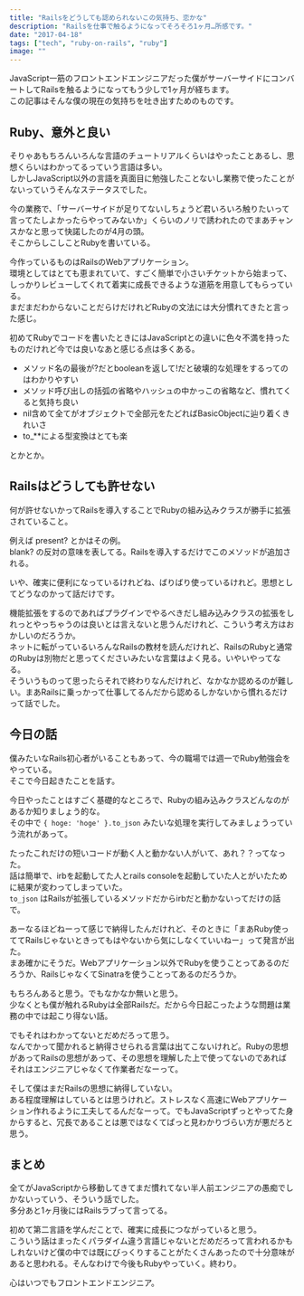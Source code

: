 ```yaml
---
title: "Railsをどうしても認められないこの気持ち、恋かな"
description: "Railsを仕事で触るようになってそろそろ1ヶ月…所感です。"
date: "2017-04-18"
tags: ["tech", "ruby-on-rails", "ruby"]
image: ""
---
```


JavaScript一筋のフロントエンドエンジニアだった僕がサーバーサイドにコンバートしてRailsを触るようになってもう少しで1ヶ月が経ちます。  
この記事はそんな僕の現在の気持ちを吐き出すためのものです。

## Ruby、意外と良い

そりゃあもちろんいろんな言語のチュートリアルくらいはやったことあるし、思想くらいはわかってるっていう言語は多い。  
しかしJavaScript以外の言語を真面目に勉強したことないし業務で使ったことがないっていうそんなステータスでした。

今の業務で、「サーバーサイドが足りてないしちょうど君いろいろ触りたいって言ってたしよかったらやってみないか」くらいのノリで誘われたのでまあチャンスかなと思って快諾したのが4月の頭。  
そこからしこしことRubyを書いている。

今作っているものはRailsのWebアプリケーション。  
環境としてはとても恵まれていて、すごく簡単で小さいチケットから始まって、しっかりレビューしてくれて着実に成長できるような道筋を用意してもらっている。  
まだまだわからないことだらけだけれどRubyの文法には大分慣れてきたと言った感じ。

初めてRubyでコードを書いたときにはJavaScriptとの違いに色々不満を持ったものだけれど今では良いなあと感じる点は多くある。

* メソッド名の最後が?だとbooleanを返して!だと破壊的な処理をするってのはわかりやすい
* メソッド呼び出しの括弧の省略やハッシュの中かっこの省略など、慣れてくると気持ち良い
* nil含めて全てがオブジェクトで全部元をたどればBasicObjectに辿り着くきれいさ
* to_**による型変換はとても楽

とかとか。

## Railsはどうしても許せない

何が許せないかってRailsを導入することでRubyの組み込みクラスが勝手に拡張されていること。

例えば present? とかはその例。  
blank? の反対の意味を表してる。Railsを導入するだけでこのメソッドが追加される。

いや、確実に便利になっているけれどね、ばりばり使っているけれど。思想としてどうなのかって話だけです。

機能拡張をするのであればプラグインでやるべきだし組み込みクラスの拡張をしれっとやっちゃうのは良いとは言えないと思うんだけれど、こういう考え方はおかしいのだろうか。  
ネットに転がっているいろんなRailsの教材を読んだけれど、RailsのRubyと通常のRubyは別物だと思ってくださいみたいな言葉はよく見る。いやいやってなる。  
そういうものって思ったらそれで終わりなんだけれど、なかなか認めるのが難しい。まあRailsに乗っかって仕事してるんだから認めるしかないから慣れるだけって話でした。

## 今日の話

僕みたいなRails初心者がいることもあって、今の職場では週一でRuby勉強会をやっている。  
そこで今日起きたことを話す。

今日やったことはすごく基礎的なところで、Rubyの組み込みクラスどんなのがあるか知りましょう的な。  
その中で `{ hoge: 'hoge' }.to_json` みたいな処理を実行してみましょうっていう流れがあって。

たったこれだけの短いコードが動く人と動かない人がいて、あれ？？ってなった。  
話は簡単で、irbを起動してた人とrails consoleを起動していた人とがいたために結果が変わってしまっていた。  
`to_json` はRailsが拡張しているメソッドだからirbだと動かないってだけの話で。

あーなるほどねーって感じで納得したんだけれど、そのときに「まあRuby使っててRailsじゃないときってもはやないから気にしなくていいねー」って発言が出た。  
まあ確かにそうだ。Webアプリケーション以外でRubyを使うことってあるのだろうか、RailsじゃなくてSinatraを使うことってあるのだろうか。

もちろんあると思う。でもなかなか無いと思う。  
少なくとも僕が触れるRubyは全部Railsだ。だから今日起こったような問題は業務の中では起こり得ない話。

でもそれはわかってないとだめだろって思う。  
なんでかって聞かれると納得させられる言葉は出てこないけれど。Rubyの思想があってRailsの思想があって、その思想を理解した上で使ってないのであればそれはエンジニアじゃなくて作業者だなーって。

そして僕はまだRailsの思想に納得していない。  
ある程度理解はしているとは思うけれど。ストレスなく高速にWebアプリケーション作れるように工夫してるんだなーって。でもJavaScriptずっとやってた身からすると、冗長であることは悪ではなくてぱっと見わかりづらい方が悪だろと思う。

## まとめ

全てがJavaScriptから移動してきてまだ慣れてない半人前エンジニアの愚痴でしかないっていう、そういう話でした。  
多分あと1ヶ月後にはRailsラブって言ってる。

初めて第二言語を学んだことで、確実に成長につながっていると思う。  
こういう話はまったくパラダイム違う言語じゃないとだめだろって言われるかもしれないけど僕の中では既にびっくりすることがたくさんあったので十分意味があると思われる。そんなわけで今後もRubyやっていく。終わり。

心はいつでもフロントエンドエンジニア。
